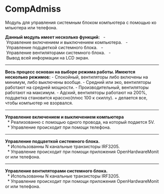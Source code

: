 # CompAdmiss
Модуль для управления системным блоком компьютера с помощью компьютера или телефона.

**Данный модуль имеет несколько функций:**
  - Управление включением и выключением компьютера.
  - Управление подцветкой системного блока.
  - Управление вентиляторами системного блока.
  - Вывод всей информации на LCD экран.
***
**Весь процесс основан на выборе режима работы. Имеются несколько режимов:**
    - Спокойный, вентиляторы либо включены на минимум, либо выключены вообще.
    - Средний или эко, вентиляторы работают на средней мощности.
    - Производительный, вентиляторы работают на максимум.
    - Адский, вентиляторы работают на 200%, подцветка становится крассно(плюс 100 к скиллу).
        + делается все, чтобы компьютер не взорвался.


***
**Управление включением и выключением компьютера**
  * Реализованно с помощью одного провода, на который подается 5V.
  * Управление происходит при помощи телефона.
***
**Управление подцветкой системного блока.**
  * Использованны N канальные транзисторы IRF3205.
  * Управление происходит при помощи приложения OpenHardwareMonitor или телефона.
***
**Управление вентиляторами системного блока.**
  * Использованны N канальные транзисторы IRF3205.
  * Управление происходит при помощи приложения OpenHardwareMonitor или телефона.

